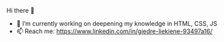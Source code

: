 Hi there 👋


- 🔭 I’m currently working on deepening my knowledge in HTML, CSS, JS
- 📫 Reach me: https://www.linkedin.com/in/giedre-liekiene-93497a16/

